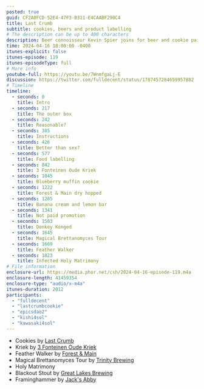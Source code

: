 ```yaml
---
posted: true
guid: CF2A0FCD-52E4-47F3-B311-E4CAABF290C4
title: Last Crumb
subtitle: cookies, beers and product labelling
# The description can be up to 400 characters
description: Beer connoisseur Kevin Spier joins for beer and cookie pairings. They discuss a unique cookie brand known for luxury, limited-edition treats and NFT collaborations. They unbox and taste-test various flavors, emphasizing the quality, branding, and experience of cookie consumption.
time: 2024-04-16 18:00:00 -0400
itunes-explicit: false
itunes-episode: 119
itunes-episodeType: full
# More info
youtube-full: https://youtu.be/7WnmfgaLj-E
discussion: https://twitter.com/fulldecent/status/1787457284659957882
# Timeline
timeline:
  - seconds: 0
    title: Intro
  - seconds: 217
    title: The outer box
  - seconds: 242
    title: Reasonable?
  - seconds: 385
    title: Instructions
  - seconds: 426
    title: Better than sex?
  - seconds: 577
    title: Food labelling
  - seconds: 842
    title: 3 Fonteinen Oude Kriek
  - seconds: 1045
    title: Blueberry muffin cookie
  - seconds: 1222
    title: Forest & Main dry hopped
  - seconds: 1285
    title: Banana cream and lemon bar
  - seconds: 1341
    title: Not paid promotion
  - seconds: 1583
    title: Donkey Konged
  - seconds: 1645
    title: Magical Brettanomyces Tour
  - seconds: 1669
    title: Feather Walker
  - seconds: 1823
    title: Infected Holy Matrimony
# File information
enclosure-url: https://media.phor.net/csh/2024-04-16-episode-119.m4a
enclosure-length: 41459354
enclosure-type: "audio/x-m4a"
itunes-duration: 2012
participants:
  - "fulldecent"
  - "lastcrumbcookie"
  - "epicsdao2"
  - "kishi4sol"
  - "kawasaki4sol"
---
```


- Cookies by [Last Crumb](https://twitter.com/lastcrumbcookie)
- Kriek by [3 Fonteinen Oude Kriek](https://twitter.com/3fonteinen)
- Feather Walker by [Forest & Main](https://twitter.com/forestandmain)
- Magical Brettanomyces Tour by [Trinity Brewing](https://twitter.com/trinitybrewco)
- Holy Matrimony
- Blackout Stout by [Great Lakes Brewing](https://twitter.com/GLBC_Cleveland)
- Framinghammer by [Jack's Abby](https://twitter.com/jacksabbycraftlagers)

<!--end of quick notes-->
